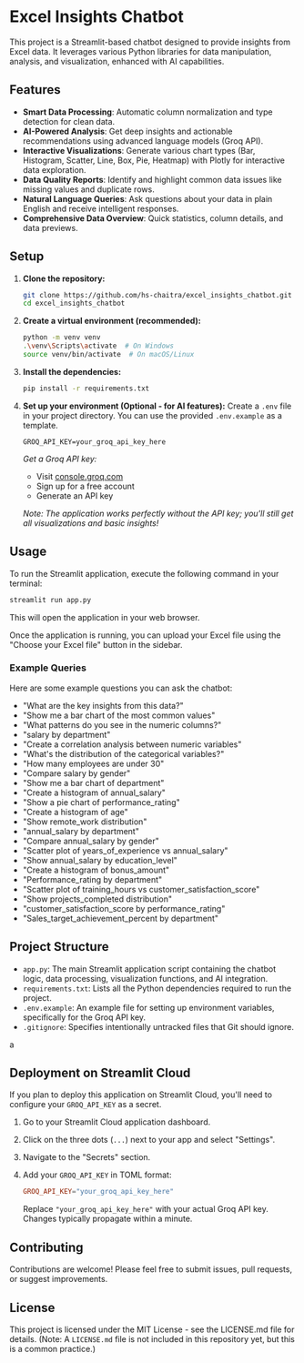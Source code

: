 # Excel Insights Chatbot

This project is a Streamlit-based chatbot designed to provide insights from Excel data. It leverages various Python libraries for data manipulation, analysis, and visualization, enhanced with AI capabilities.

## Features

*   **Smart Data Processing**: Automatic column normalization and type detection for clean data.
*   **AI-Powered Analysis**: Get deep insights and actionable recommendations using advanced language models (Groq API).
*   **Interactive Visualizations**: Generate various chart types (Bar, Histogram, Scatter, Line, Box, Pie, Heatmap) with Plotly for interactive data exploration.
*   **Data Quality Reports**: Identify and highlight common data issues like missing values and duplicate rows.
*   **Natural Language Queries**: Ask questions about your data in plain English and receive intelligent responses.
*   **Comprehensive Data Overview**: Quick statistics, column details, and data previews.

## Setup

1.  **Clone the repository:**

    ```bash
    git clone https://github.com/hs-chaitra/excel_insights_chatbot.git
    cd excel_insights_chatbot
    ```

2.  **Create a virtual environment (recommended):**

    ```bash
    python -m venv venv
    .\venv\Scripts\activate  # On Windows
    source venv/bin/activate  # On macOS/Linux
    ```

3.  **Install the dependencies:**

    ```bash
    pip install -r requirements.txt
    ```

4.  **Set up your environment (Optional - for AI features):**
    Create a `.env` file in your project directory. You can use the provided `.env.example` as a template.

    ```
    GROQ_API_KEY=your_groq_api_key_here
    ```

    *Get a Groq API key:*
    - Visit [console.groq.com](https://console.groq.com)
    - Sign up for a free account
    - Generate an API key

    *Note: The application works perfectly without the API key; you'll still get all visualizations and basic insights!*

## Usage

To run the Streamlit application, execute the following command in your terminal:

```bash
streamlit run app.py
```

This will open the application in your web browser.

Once the application is running, you can upload your Excel file using the "Choose your Excel file" button in the sidebar.

### Example Queries

Here are some example questions you can ask the chatbot:

*   "What are the key insights from this data?"
*   "Show me a bar chart of the most common values"
*   "What patterns do you see in the numeric columns?"
*   "salary by department"
*   "Create a correlation analysis between numeric variables"
*   "What's the distribution of the categorical variables?"
*   "How many employees are under 30"
*   "Compare salary by gender"
*   "Show me a bar chart of department"
*   "Create a histogram of annual_salary"
*   "Show a pie chart of performance_rating"
*   "Create a histogram of age"
*   "Show remote_work distribution"
*   "annual_salary by department"
*   "Compare annual_salary by gender"
*   "Scatter plot of years_of_experience vs annual_salary"
*   "Show annual_salary by education_level"
*   "Create a histogram of bonus_amount"
*   "Performance_rating by department"
*   "Scatter plot of training_hours vs customer_satisfaction_score"
*   "Show projects_completed distribution"
*   "customer_satisfaction_score by performance_rating"
*   "Sales_target_achievement_percent by department"

## Project Structure

*   `app.py`: The main Streamlit application script containing the chatbot logic, data processing, visualization functions, and AI integration.
*   `requirements.txt`: Lists all the Python dependencies required to run the project.
*   `.env.example`: An example file for setting up environment variables, specifically for the Groq API key.
*   `.gitignore`: Specifies intentionally untracked files that Git should ignore.

a

## Deployment on Streamlit Cloud

If you plan to deploy this application on Streamlit Cloud, you'll need to configure your `GROQ_API_KEY` as a secret.

1.  Go to your Streamlit Cloud application dashboard.
2.  Click on the three dots (`...`) next to your app and select "Settings".
3.  Navigate to the "Secrets" section.
4.  Add your `GROQ_API_KEY` in TOML format:

    ```toml
    GROQ_API_KEY="your_groq_api_key_here"
    ```

    Replace `"your_groq_api_key_here"` with your actual Groq API key. Changes typically propagate within a minute.

## Contributing

Contributions are welcome! Please feel free to submit issues, pull requests, or suggest improvements.

## License

This project is licensed under the MIT License - see the LICENSE.md file for details. (Note: A `LICENSE.md` file is not included in this repository yet, but this is a common practice.)
